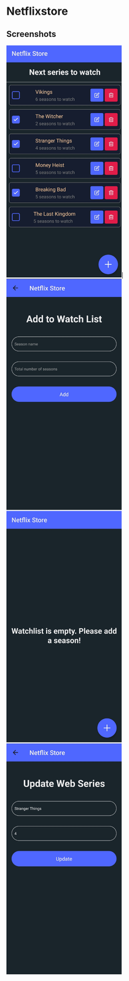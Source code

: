 # Netflixstore

## Screenshots

<img src="./images/Home%20Screen.jpg" width="300">|<img src="images/Add%20Screen.jpg" width="300">
<img src="images/Empty Home Screen.jpg" width="300">  <img src="images\Update Screen.jpg" width="300">

<!-- ## Screenshots

![Home Screen](./Images/Home%20Screen.jpg)![Home Screen](./Images/Add%20Screen.jpg) -->
